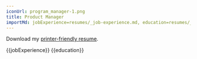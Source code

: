 ```yaml
---
iconUrl: program_manager-1.png
title: Product Manager
importMd: jobExperience=resumes/_job-experience.md, education=resumes/_education.md
---
```


<label>Download my [printer-friendly resume](/resume/product.html).</label>

{{jobExperience}}
{{education}}